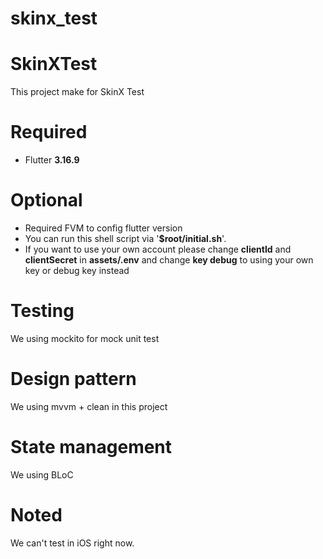 # skinx_test

# SkinXTest
This project make for SkinX Test

# Required
- Flutter **3.16.9**

# Optional
- Required FVM to config flutter version
- You can run this shell script via '**$root/initial.sh**'.
- If you want to use your own account please change **clientId** and **clientSecret** in **assets/.env** and change **key debug** to using your own key or debug key instead

# Testing
We using mockito for mock unit test

# Design pattern
We using mvvm + clean in this project

# State management
We using BLoC

# Noted
We can't test in iOS right now.
